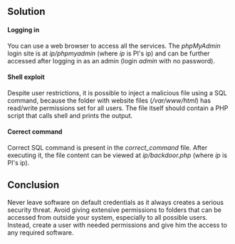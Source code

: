 ## Solution

#### Logging in

You can use a web browser to access all the services. The *phpMyAdmin* login site is at *ip/phpmyadmin* (where *ip* is PI's ip) and can be further accessed after logging in as an admin (login *admin* with no password).

#### Shell exploit

Despite user restrictions, it is possible to inject a malicious file using a SQL command, because the folder with website files (*/var/www/html*) has read/write permissions set for all users. The file itself should contain a PHP script that calls shell and prints the output.

#### Correct command

Correct SQL command is present in the *correct_command* file. After executing it, the file content can be viewed at *ip/backdoor.php* (where *ip* is PI's ip).

## Conclusion

Never leave software on default credentials as it always creates a serious security threat. Avoid giving extensive permissions to folders that can be accessed from outside your system, especially to all possible users. Instead, create a user with needed permissions and give him the access to any required software.
